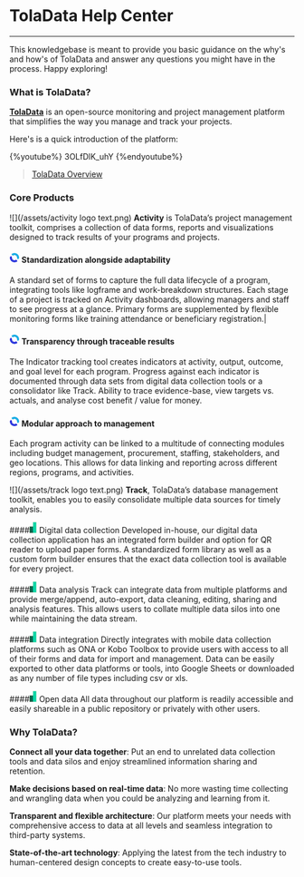 
# TolaData Help Center
---
This knowledgebase is meant to provide you basic guidance on the why's and how's of TolaData and answer any questions you might have in the process. Happy exploring!

### What is TolaData?

[**TolaData**](http://toladata.com) is an open-source monitoring and project management platform that simplifies the way you manage and track your projects.

Here's is a quick introduction of the platform:

{%youtube%} 3OLfDlK_uhY {%endyoutube%}
> [TolaData Overview](https://youtu.be/3OLfDlK_uhY)

### Core Products

![](/assets/activity logo text.png)
**Activity** is TolaData’s project management toolkit, comprises a collection of data forms, reports and visualizations designed to track results of your programs and projects.

#### ![](/assets/Activity_Logo.jpg) Standardization alongside adaptability 
A standard set of forms to capture the full data lifecycle of a program, integrating tools like logframe and work-breakdown structures. Each stage of a project is tracked on Activity dashboards, allowing managers and staff to see progress at a glance. Primary forms are supplemented by flexible monitoring forms like training attendance or beneficiary registration.|

#### ![](/assets/Activity_Logo.jpg) Transparency through traceable results
The Indicator tracking tool creates indicators at activity, output, outcome, and goal level for each program. Progress against each indicator is documented through data sets from digital data collection tools or a consolidator like Track. Ability to trace evidence-base, view targets vs. actuals, and analyse cost benefit / value for money.

#### ![](/assets/Activity_Logo.jpg) Modular approach to management
Each program activity can be linked to a multitude of connecting modules including budget management, procurement, staffing, stakeholders, and geo locations. This allows for data linking and reporting across different regions, programs, and activities.


![](/assets/track logo text.png)
**Track**, TolaData’s database management toolkit, enables you to easily consolidate multiple data sources for timely analysis.

####![](/assets/Track_Logo.jpg) Digital data collection 
Developed in-house, our digital data collection application has an integrated form builder and option for QR reader to upload paper forms.  A standardized form library as well as a custom form builder ensures that the exact data collection tool is available for every project.

####![](/assets/Track_Logo.jpg) Data analysis 
Track can integrate data from multiple platforms and provide merge/append, auto-export, data cleaning, editing, sharing and analysis features.
This allows users to collate multiple data silos into one while maintaining the data stream.

####![](/assets/Track_Logo.jpg) Data integration 
Directly integrates with mobile data collection platforms such as ONA or Kobo Toolbox to provide users with access to all of their forms and data for import and management. 
Data can be easily exported to other data platforms or tools, into Google Sheets or downloaded as any number of file types including csv or xls.

####![](/assets/Track_Logo.jpg) Open data
All data throughout our platform is readily accessible and easily shareable in a public repository or privately with other users.

### Why TolaData?
**Connect all your data together**: Put an end to unrelated data collection tools and data silos and enjoy streamlined information sharing and retention.

**Make decisions based on real-time data**: No more wasting time collecting and wrangling data when you could be analyzing and learning from it.

**Transparent and flexible architecture**: Our platform meets your needs with comprehensive access to data at all levels and seamless integration to third-party systems.

**State-of-the-art technology**: Applying the latest from the tech industry to human-centered design concepts to create easy-to-use tools.


